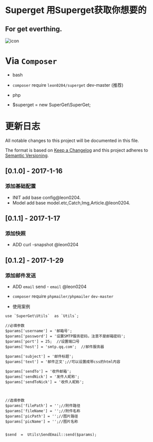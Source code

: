 # Superget 用Superget获取你想要的

## For get everthing.

![icon](https://cdn0.iconfinder.com/data/icons/black-icon-social-media/256/099280-blinklist-logo.png)

# Via   `Composer`

- bash
- `composer` require `leon0204/superget` dev-master (推荐)

- php
- $superget = new SuperGet\SuperGet;



# 更新日志
All notable changes to this project will be documented in this file.

The format is based on [Keep a Changelog](http://keepachangelog.com/) 
and this project adheres to [Semantic Versioning](http://semver.org/).

## [0.1.0] - 2017-1-16
### 添加基础配置
- INIT add base config@leon0204.
- Model add base model.etc,Catch,Img,Article.@leon0204.

## [0.1.1] - 2017-1-17
### 添加快照
- ADD curl -snapshot @leon0204

## [0.1.2] - 2017-1-29
### 添加邮件发送
- ADD `email` send - `email` @leon0204

- `composer` require `phpmailer/phpmailer`  `dev-master` 
- 使用案例

```      
use `SuperGet\Utils`  as `Utils`;

//必填参数
$params['username'] = '邮箱号';
$params['password'] = '设置SMTP服务密码，注意不是邮箱密码';
$params['port'] = 25;  //设置端口号
$params['host'] = 'smtp.qq.com';  //邮件服务器

$params['subject'] = '邮件标题';
$params['text'] = '邮件正文';//可以设置成带css的html内容

$params['sendTo'] = '收件邮箱';
$params['sendNick'] = '发件人昵称';
$params['sendToNick'] = '收件人昵称';



//选填参数
$params['filePath'] = '';//附件路径
$params['fileName'] = '';//附件名称
$params['picPath'] = '';//图片路径
$params['picName'] = '';//图片名称


$send  =  Utils\SendEmail::send($params);
```
